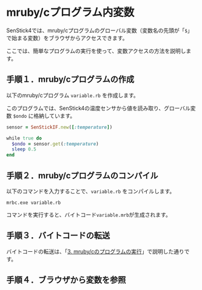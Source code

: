 <style>
img {
    border: 3px black solid;
}
</style>

# mruby/cプログラム内変数

SenStick4では、mruby/cプログラムのグローバル変数（変数名の先頭が「`$`」で始まる変数）をブラウザからアクセスできます。

ここでは、簡単なプログラムの実行を使って、変数アクセスの方法を説明します。

## 手順１．mruby/cプログラムの作成

以下のmruby/cプログラム `variable.rb` を作成します。

このプログラムでは、SenStick4の温度センサから値を読み取り、グローバル変数 `$ondo` に格納しています。

```Ruby
sensor = SenStickIF.new([:temperature])

while true do
  $ondo = sensor.get(:temperature)
  sleep 0.5
end
```

## 手順２．mruby/cプログラムのコンパイル

以下のコマンドを入力することで、`variable.rb` をコンパイルします。

```
mrbc.exe variable.rb
```

コマンドを実行すると、バイトコード`variable.mrb`が生成されます。

## 手順３．バイトコードの転送

バイトコードの転送は、「[3. mruby/cのプログラムの実行](./tutorial-3.md)」で説明した通りです。

## 手順４．ブラウザから変数を参照



